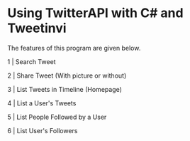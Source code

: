 # Using TwitterAPI with C# and Tweetinvi

The features of this program are given below.

1 | Search Tweet	

2 | Share Tweet (With picture or without)	

3 | List Tweets in Timeline (Homepage)	

4 | List a User's Tweets	

5 | List People Followed by a User	

6 | List User's Followers	


